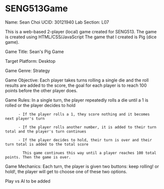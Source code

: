 # SENG513Game
Name: Sean Choi
UCID: 30121940
Lab Section: L07

This is a web-based 2-player (local) game created for SENG513. 
The game is created using HTML/CSS/JavaScript
The game that I created is Pig (dice game).

Game Title: Sean's Pig Game

Target Platform: Desktop

Game Genre: Strategy

Game Objective: Each player takes turns rolling a single die and the roll results are added to the score, the goal for each player is to reach 100 points before the other player does.

Game Rules: In a single turn, the player repeatedly rolls a die until a 1 is rolled or the player decides to hold
          
          - If the player rolls a 1, they score nothing and it becomes next player's turn
          
          - If the player rolls another number, it is added to their turn total and the player's turn continues
          
          - If the player decides to hold, their turn is over and their turn total is added to the total score

            This game continues this way until a player reaches 100 total points. Then the game is over.

Game Mechanics: Each turn, the player is given two buttons: keep rolling! or hold!, the player will get to choose one of these two options.


Play vs AI to be added
          
